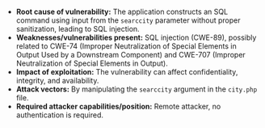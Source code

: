 - **Root cause of vulnerability:** The application constructs an SQL command using input from the `searccity` parameter without proper sanitization, leading to SQL injection.
- **Weaknesses/vulnerabilities present:** SQL injection (CWE-89), possibly related to CWE-74 (Improper Neutralization of Special Elements in Output Used by a Downstream Component) and CWE-707 (Improper Neutralization of Special Elements in Output).
- **Impact of exploitation:**  The vulnerability can affect confidentiality, integrity, and availability.
- **Attack vectors:** By manipulating the `searccity` argument in the `city.php` file.
- **Required attacker capabilities/position:** Remote attacker, no authentication is required.